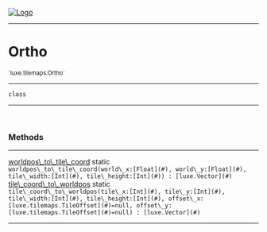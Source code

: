 
[![Logo](../../../images/logo.png)](../../../api/index.html)

---



<h1>Ortho</h1>
<small>`luxe.tilemaps.Ortho`</small>



---

`class`

---

&nbsp;
&nbsp;







<h3>Methods</h3> <hr/><span class="method apipage">
            <a name="worldpos_to_tile_coord"><a class="lift" href="#worldpos_to_tile_coord">worldpos\_to\_tile\_coord</a></a> <span class="inline-block static">static</span><div class="clear"></div><code class="signature apipage">worldpos\_to\_tile\_coord(world\_x:[Float](#)<span></span>, world\_y:[Float](#)<span></span>, tile\_width:[Int](#)<span></span>, tile\_height:[Int](#)<span></span>) : [luxe.Vector](#)</code><br/><span class="small_desc_flat"></span>
        </span>
    <span class="method apipage">
            <a name="tile_coord_to_worldpos"><a class="lift" href="#tile_coord_to_worldpos">tile\_coord\_to\_worldpos</a></a> <span class="inline-block static">static</span><div class="clear"></div><code class="signature apipage">tile\_coord\_to\_worldpos(tile\_x:[Int](#)<span></span>, tile\_y:[Int](#)<span></span>, tile\_width:[Int](#)<span></span>, tile\_height:[Int](#)<span></span>, offset\_x:[luxe.tilemaps.TileOffset](#)<span>=null</span>, offset\_y:[luxe.tilemaps.TileOffset](#)<span>=null</span>) : [luxe.Vector](#)</code><br/><span class="small_desc_flat"></span>
        </span>
    





---

&nbsp;
&nbsp;
&nbsp;
&nbsp;